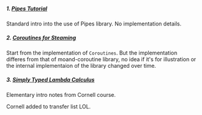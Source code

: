 ##### 1. [Pipes Tutorial](https://hackage.haskell.org/package/pipes-4.3.2/docs/Pipes-Tutorial.html)

Standard intro into the use of Pipes library. No implementation details. 



##### 2. [Coroutines for Steaming](http://www.cs.cornell.edu/courses/cs6110/2013sp/lectures/lec25-sp13.pdf) 

Start from the implementation of `Coroutines`. But the implementation differes from that of moand-coroutine library, no idea if it's for illustration or the internal implementaion of the library changed over time. 



##### 3. [Simply Typed Lambda Calculus]( http://www.cs.cornell.edu/courses/cs6110/2013sp/lectures/lec25-sp13.pdf) 

Elementary intro notes from Cornell course. 

Cornell added to transfer list LOL. 

